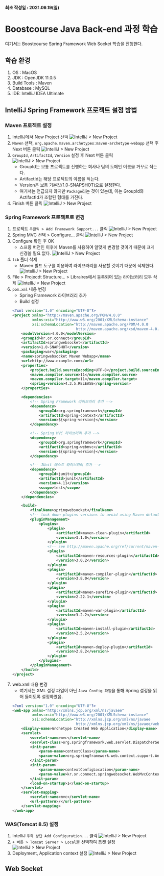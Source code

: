 #### 최초 작성일 : 2021.09.19(일)

# Boostcourse Java Back-end 과정 학습

여기서는 Boostcourse Spring Framework Web Socket 학습을 진행한다.

## 학습 환경

1. OS : MacOS
2. JDK : OpenJDK 11.0.5
4. Build Tools : Maven
5. Database : MySQL
6. IDE: IntelliJ IDEA Ultimate

## IntelliJ Spring Framework 프로젝트 설정 방법

### Maven 프로젝트 설정

1. IntelliJ에서 New Project 선택
   ![IntelliJ > New Project](images/settings/setting01.png)
2. `Maven` 선택, `org.apache.maven.archetypes:maven-archetype-webapp` 선택 후 Next 버튼 클릭
   ![IntelliJ > New Project](images/settings/setting02.png)
3. `GroupId`, `ArtifactId`, `Version` 설정 후 Next 버튼 클릭
   ![IntelliJ > New Project](images/settings/setting03.png)
    - GroupId는 보통 프로젝트를 진행하는 회사나 팀의 도메인 이름을 거꾸로 적는다.
    - ArtifactId는 해당 프로젝트의 이름을 적는다.
    - Version은 보통 기본값(1.0-SNAPSHOT)으로 설정한다.
    - 여기서는 언급되지 않지만 `Package`라는 것이 있는데, 이는 GroupId와 ActifactId가 조합된 형태를 가진다.
4. Finish 버튼 클릭
   ![IntelliJ > New Project](images/settings/setting04.png)

### Spring Framework 프로젝트로 변경

1. 프로젝트 `우클릭 > Add Framework Support...` 클릭
   ![IntelliJ > New Project](images/settings/setting05.png)
2. Spring MVC 선택 > Configure... 클릭
   ![IntelliJ > New Project](images/settings/setting06.png)
3. Configure 확인 후 OK
    - 스프링 버전인 이후에 Maven를 사용하여 알맞게 변경할 것이기 때문에 크게 신경쓸 필요 없다.
      ![IntelliJ > New Project](images/settings/setting07.png)
4. `lib` 폴더 삭제
    - Maven 빌드 도구를 이용하여 라이브러리를 사용할 것이기 때문에 삭제한다.
      ![IntelliJ > New Project](images/settings/setting08.png)
5. File > Projecdt Structure... > Libraires에서 등록되어 있는 라이브러리 모두 삭제
   ![IntelliJ > New Project](images/settings/setting09.png)
6. `pom.xml` 내용 변경
    - Spring Framework 라이브러리 추가
    - Build 설정
   ```xml
   <?xml version="1.0" encoding="UTF-8"?>
   <project xmlns="http://maven.apache.org/POM/4.0.0"
            xmlns:xsi="http://www.w3.org/2001/XMLSchema-instance"
            xsi:schemaLocation="http://maven.apache.org/POM/4.0.0
                                http://maven.apache.org/xsd/maven-4.0.0.xsd">
       <modelVersion>4.0.0</modelVersion>
       <groupId>kr.or.connect</groupId>
       <artifactId>springwebsocket</artifactId>
       <version>1.0-SNAPSHOT</version>
       <packaging>war</packaging>
       <name>springwebsocket Maven Webapp</name>
       <url>http://www.example.com</url>
       <properties>
           <project.build.sourceEncoding>UTF-8</project.build.sourceEncoding>
           <maven.compiler.source>11</maven.compiler.source>
           <maven.compiler.target>11</maven.compiler.target>
           <spring-version>4.3.5.RELEASE</spring-version>
       </properties>
   
       <dependencies>
           <!-- Spring Framework 라이브러리 추가 -->
           <dependency>
               <groupId>org.springframework</groupId>
               <artifactId>spring-context</artifactId>
               <version>${spring-version}</version>
           </dependency>
   
           <!-- Spring MVC 라이브러리 추가 -->
           <dependency>
               <groupId>org.springframework</groupId>
               <artifactId>spring-webmvc</artifactId>
               <version>${spring-version}</version>
           </dependency>
   
           <!-- JUnit 테스트 라이브러리 추가 -->
           <dependency>
               <groupId>junit</groupId>
               <artifactId>junit</artifactId>
               <version>4.11</version>
               <scope>test</scope>
           </dependency>
       </dependencies>
   
       <build>
           <finalName>springwebsocket</finalName>
           <!-- lock down plugins versions to avoid using Maven defaults (may be moved to parent pom) -->
           <pluginManagement>
               <plugins>
                   <plugin>
                       <artifactId>maven-clean-plugin</artifactId>
                       <version>3.1.0</version>
                   </plugin>
                   <!-- see http://maven.apache.org/ref/current/maven-core/default-bindings.html#Plugin_bindings_for_war_packaging -->
                   <plugin>
                       <artifactId>maven-resources-plugin</artifactId>
                       <version>3.0.2</version>
                   </plugin>
                   <plugin>
                       <artifactId>maven-compiler-plugin</artifactId>
                       <version>3.8.0</version>
                   </plugin>
                   <plugin>
                       <artifactId>maven-surefire-plugin</artifactId>
                       <version>2.22.1</version>
                   </plugin>
                   <plugin>
                       <artifactId>maven-war-plugin</artifactId>
                       <version>3.2.2</version>
                   </plugin>
                   <plugin>
                       <artifactId>maven-install-plugin</artifactId>
                       <version>2.5.2</version>
                   </plugin>
                   <plugin>
                       <artifactId>maven-deploy-plugin</artifactId>
                       <version>2.8.2</version>
                   </plugin>
               </plugins>
           </pluginManagement>
       </build>
   </project>
   ```
7. web.xml 내용 변경
    - 여기서는 XML 설정 파일이 아닌 `Java Config 파일`을 통해 Spring 설정을 읽어 들이도록 설정하였음.
   ```xml
   <?xml version="1.0" encoding="UTF-8"?>
   <web-app xmlns="http://xmlns.jcp.org/xml/ns/javaee"
            xmlns:xsi="http://www.w3.org/2001/XMLSchema-instance"
            xsi:schemaLocation="http://xmlns.jcp.org/xml/ns/javaee
                                http://xmlns.jcp.org/xml/ns/javaee/web-app_3_1.xsd" version="3.1">
       <display-name>Archetype Created Web Application</display-name>
       <servlet>
           <servlet-name>mvc</servlet-name>
           <servlet-class>org.springframework.web.servlet.DispatcherServlet</servlet-class>
           <init-param>
               <param-name>contextClass</param-name>
               <param-value>org.springframework.web.context.support.AnnotationConfigWebApplicationContext</param-value>
           </init-param>
           <init-param>
               <param-name>contextConfigLocation</param-name>
               <param-value>kr.or.connect.springwebsocket.WebMvcContextConfiguration</param-value>
           </init-param>
           <load-on-startup>1</load-on-startup>
       </servlet>
       <servlet-mapping>
           <servlet-name>mvc</servlet-name>
           <url-pattern>/</url-pattern>
       </servlet-mapping>
   </web-app>
   ```

### WAS(Tomcat 8.5) 설정

1. IntelliJ `우측 상단 Add Configuration...` 클릭
   ![IntelliJ > New Project](images/settings/tomcat/tomcat_setup01.png)
2. `+ 버튼 > Tomcat Server > Local`을 선택하여 톰캣 설정
   ![IntelliJ > New Project](images/settings/tomcat/tomcat_setup02.png)
3. Deployment, Application context 설정
   ![IntelliJ > New Project](images/settings/tomcat/tomcat_setup03.png)

## Web Socket